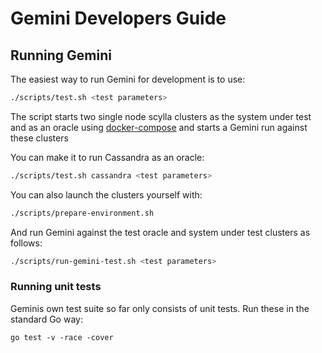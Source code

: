 # Gemini Developers Guide

## Running Gemini

The easiest way to run Gemini for development is to use:


```sh
./scripts/test.sh <test parameters>
```

The script starts two single node scylla clusters as the system under test and as an oracle using [docker-compose](https://docs.docker.com/compose/) and starts a Gemini run against these clusters

You can make it to run Cassandra as an oracle:
```sh
./scripts/test.sh cassandra <test parameters>
```

You can also launch the clusters yourself with:

```sh
./scripts/prepare-environment.sh
```

And run Gemini against the test oracle and system under test clusters as follows:

```sh
./scripts/run-gemini-test.sh <test parameters>
```

### Running unit tests

Geminis own test suite so far only consists of unit tests. Run these in the standard Go way: 

```
go test -v -race -cover
```
